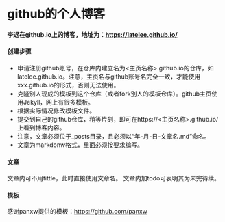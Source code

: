 github的个人博客
================
#### 李迟在github.io上的博客，地址为：https://latelee.github.io/  

#### 创建步骤
* 申请注册github账号，在仓库内建立名为<主页名称>.github.io的仓库，如latelee.github.io。注意，主页名与github账号名完全一致，才能使用xxx.github.io的形式，否则无法使用。
* 克隆别人现成的模板到这个仓库（或者fork别人的模板仓库）。github主页使用Jekyll，网上有很多模板。
* 根据实际情况修改模板文件。
* 提交到自己的github仓库，稍等片刻，即可在https://<主页名称>.github.io/上看到博客内容。  
* 注意，文章必须位于_posts目录，且必须以“年-月-日-文章名.md”命名。  
* 文章为markdonw格式，里面必须按要求编写。

#### 文章
文章内可不用tittle，此时直接使用文章名。
文章内加todo可表明其为未完待续。

#### 模板
感谢panxw提供的模板：https://github.com/panxw  

